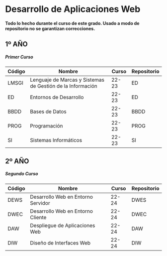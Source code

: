# Desarrollo de Aplicaciones Web

#### Todo lo hecho durante el curso de este grado. Usado a modo de repositorio no se garantizan correcciones.

## 1º AÑO 

##### Primer Curso

| Código | Nombre | Curso | Repositorio |
| ------ | ------ | ----- | ----------- |
|LMSGI   |Lenguaje de Marcas y Sistemas de Gestión de la Información | 22-23|ED|
|ED      |Entornos de Desarrollo|22-23|ED|
|BBDD    |Bases de Datos|22-23|BBDD|
|PROG    |Programación|22-23|PROG|
|SI      |Sistemas Informáticos|22-23|SI|

## 2º AÑO

##### Segundo Curso

| Código | Nombre | Curso | Repositorio |
| ------ | ------ | ----- | ----------- |
|DEWS    |Desarrollo Web en Entorno Servidor|22-24|DWES|
|DWEC    |Desarrollo Web en Entorno Cliente|22-24|DWEC|
|DAW     |Despliegue de Aplicaciones Web|22-24|DAW|
|DIW     |Diseño de Interfaces Web|22-24|DIW|
